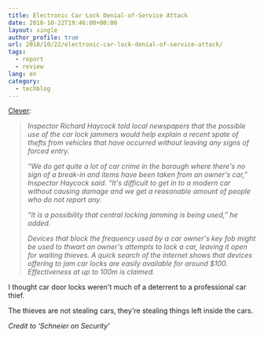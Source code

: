 ```yaml
---
title: Electronic Car Lock Denial-of-Service Attack
date: 2010-10-22T19:46:00+00:00
layout: single
author_profile: true
url: 2010/10/22/electronic-car-lock-denial-of-service-attack/
tags:
  - report
  - review
lang: en
category: 
  - techblog
---
```

[Clever](http://www.theregister.co.uk/2010/09/21/car_jammer_vehicle_theft_scam/):

> _Inspector Richard Haycock told local newspapers that the possible use of the car lock jammers would help explain a recent spate of thefts from vehicles that have occurred without leaving any signs of forced entry._ 
> 
> _“We do get quite a lot of car crime in the borough where there's no sign of a break-in and items have been taken from an owner's car,” Inspector Haycock said. “It's difficult to get in to a modern car without causing damage and we get a reasonable amount of people who do not report any._
> 
> _“It is a possibility that central locking jamming is being used,” he added._
> 
> _Devices that block the frequency used by a car owner's key fob might be used to thwart an owner's attempts to lock a car, leaving it open for waiting thieves. A quick search of the internet shows that devices offering to jam car locks are easily available for around $100. Effectiveness at up to 100m is claimed._

I thought car door locks weren't much of a deterrent to a professional car thief.

The thieves are not stealing cars, they're stealing things left inside the cars.

_Credit to ‘Schneier on Security’_